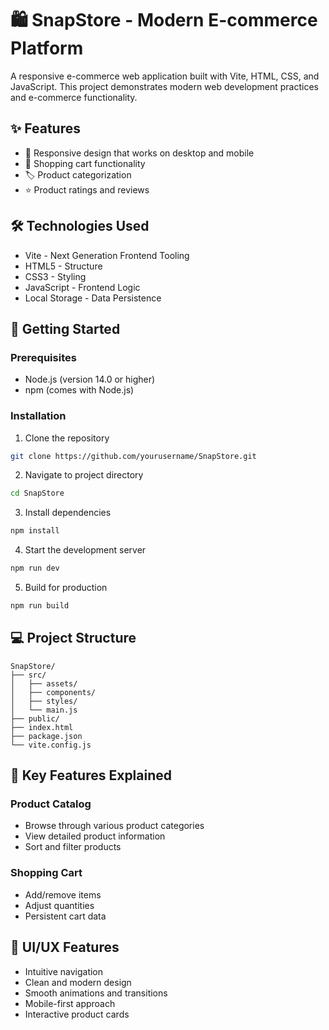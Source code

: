 # 🛍️ SnapStore - Modern E-commerce Platform

A responsive e-commerce web application built with Vite, HTML, CSS, and JavaScript. This project demonstrates modern web development practices and e-commerce functionality.

## ✨ Features

- 📱 Responsive design that works on desktop and mobile
- 🛒 Shopping cart functionality
- 🏷️ Product categorization
- ⭐ Product ratings and reviews

## 🛠️ Technologies Used

- Vite - Next Generation Frontend Tooling
- HTML5 - Structure
- CSS3 - Styling
- JavaScript - Frontend Logic
- Local Storage - Data Persistence

## 🚀 Getting Started

### Prerequisites

- Node.js (version 14.0 or higher)
- npm (comes with Node.js)

### Installation

1. Clone the repository

```bash
git clone https://github.com/yourusername/SnapStore.git
```

2. Navigate to project directory

```bash
cd SnapStore
```

3. Install dependencies

```bash
npm install
```

4. Start the development server

```bash
npm run dev
```

5. Build for production

```bash
npm run build
```

## 💻 Project Structure

```
SnapStore/
├── src/
│   ├── assets/
│   ├── components/
│   ├── styles/
│   └── main.js
├── public/
├── index.html
├── package.json
└── vite.config.js
```

## 🌟 Key Features Explained

### Product Catalog

- Browse through various product categories
- View detailed product information
- Sort and filter products

### Shopping Cart

- Add/remove items
- Adjust quantities
- Persistent cart data

## 🎨 UI/UX Features

- Intuitive navigation
- Clean and modern design
- Smooth animations and transitions
- Mobile-first approach
- Interactive product cards

